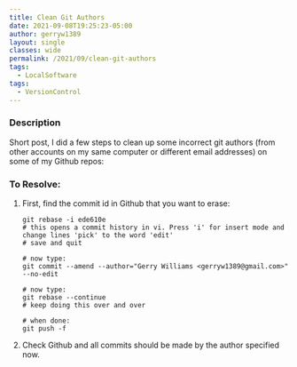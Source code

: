 ```yaml
---
title: Clean Git Authors
date: 2021-09-08T19:25:23-05:00
author: gerryw1389
layout: single
classes: wide
permalink: /2021/09/clean-git-authors
tags:
  - LocalSoftware
tags:
  - VersionControl
---
```

<!--more-->

### Description

Short post, I did a few steps to clean up some incorrect git authors (from other accounts on my same computer or different email addresses) on some of my Github repos:

### To Resolve:

1. First, find the commit id in Github that you want to erase:

   ```shell
   git rebase -i ede610e
   # this opens a commit history in vi. Press 'i' for insert mode and change lines 'pick' to the word 'edit'
   # save and quit

   # now type:
   git commit --amend --author="Gerry Williams <gerryw1389@gmail.com>" --no-edit

   # now type:
   git rebase --continue
   # keep doing this over and over

   # when done:
   git push -f
   ```

2. Check Github and all commits should be made by the author specified now.